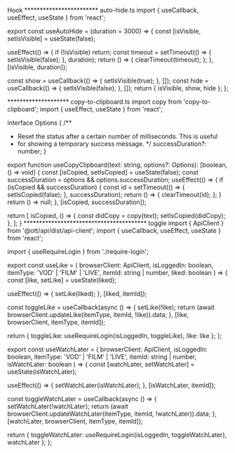 Hook
************************ auto-hide.ts
import { useCallback, useEffect, useState } from 'react';

export const useAutoHide = (duration = 3000) => {
  const [isVisible, setIsVisible] = useState(false);

  useEffect(() => {
    if (!isVisible) return;
    const timeout = setTimeout(() => {
      setIsVisible(false);
    }, duration);
    return () => {
      clearTimeout(timeout);
    };
  }, [isVisible, duration]);

  const show = useCallback(() => {
    setIsVisible(true);
  }, []);
  const hide = useCallback(() => {
    setIsVisible(false);
  }, []);
  return { isVisible, show, hide };
};

******************** copy-to-clipboard.ts
import copy from 'copy-to-clipboard';
import { useEffect, useState } from 'react';

interface Options {
  /**
   * Reset the status after a certain number of milliseconds. This is useful
   * for showing a temporary success message.
   */
  successDuration?: number;
}

export function useCopyClipboard(text: string, options?: Options): [boolean, () => void] {
  const [isCopied, setIsCopied] = useState(false);
  const successDuration = options && options.successDuration;
  useEffect(() => {
    if (isCopied && successDuration) {
      const id = setTimeout(() => {
        setIsCopied(false);
      }, successDuration);
      return () => {
        clearTimeout(id);
      };
    }
    return () => null;
  }, [isCopied, successDuration]);

  return [
    isCopied,
    () => {
      const didCopy = copy(text);
      setIsCopied(didCopy);
    },
  ];
}
**************************************** toggle
import { ApiClient } from '@ott/api/dist/api-client';
import { useCallback, useEffect, useState } from 'react';

import { useRequireLogin } from './require-login';

export const useLike = (
  browserClient: ApiClient,
  isLoggedIn: boolean,
  itemType: 'VOD' | 'FILM' | 'LIVE',
  itemId: string | number,
  liked: boolean
) => {
  const [like, setLike] = useState(liked);

  useEffect(() => {
    setLike(liked);
  }, [liked, itemId]);

  const toggleLike = useCallback(async () => {
    setLike(!like);
    return (await browserClient.updateLike(itemType, itemId, !like)).data;
  }, [like, browserClient, itemType, itemId]);

  return { toggleLike: useRequireLogin(isLoggedIn, toggleLike), like: like };
};

export const useWatchLater = (
  browserClient: ApiClient,
  isLoggedIn: boolean,
  itemType: 'VOD' | 'FILM' | 'LIVE',
  itemId: string | number,
  isWatchLater: boolean
) => {
  const [watchLater, setWatchLater] = useState(isWatchLater);

  useEffect(() => {
    setWatchLater(isWatchLater);
  }, [isWatchLater, itemId]);

  const toggleWatchLater = useCallback(async () => {
    setWatchLater(!watchLater);
    return (await browserClient.updateWatchLater(itemType, itemId, !watchLater)).data;
  }, [watchLater, browserClient, itemType, itemId]);

  return { toggleWatchLater: useRequireLogin(isLoggedIn, toggleWatchLater), watchLater };
};
